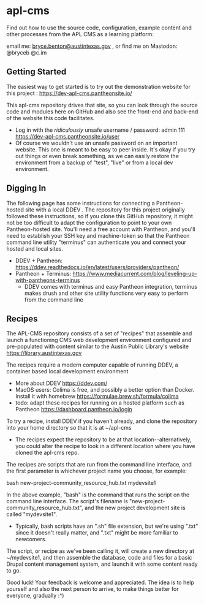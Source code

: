 # apl-cms

Find out how to use the source code, configuration, example content and other processes from the APL CMS as a learning platform:

email me: bryce.benton@austintexas.gov , or find me on Mastodon: @bryceb @c.im

## Getting Started ##
The easiest way to get started is to try out the demonstration website for this project : https://dev-apl-cms.pantheonsite.io/

This apl-cms repository drives that site, so you can look through the source code and modules here on GitHub and also see the front-end and back-end of the website this code facilitates. 
* Log in with the _ridiculously_ unsafe username / password: admin 111 https://dev-apl-cms.pantheonsite.io/user
* Of course we wouldn't use an unsafe password on an important website. This one is meant to be easy to peer inside. It's okay if you try out things or even break something, as we can easily restore the environment from a backup of "test", "live" or from a local dev environment. 

## Digging In ##

The following page has some instructions for connecting a Pantheon-hosted site with a local DDEV . The repository for this project originally followed these instructions, so if you clone this GitHub repository, it might not be too difficult to adapt the configuration to point to your own Pantheon-hosted site. You'll need a free account with Pantheon, and you'll need to establish your SSH key and machine-token so that the Pantheon command line utility "terminus" can authenticate you and connect your hosted and local sites.
* DDEV + Pantheon: https://ddev.readthedocs.io/en/latest/users/providers/pantheon/
* Pantheon + Terminus: https://www.mediacurrent.com/blog/leveling-up-with-pantheons-terminus
  * DDEV comes with terminus and easy Pantheon integration, terminus makes drush and other site utility functions very easy to perform from the command line

## Recipes ##

The APL-CMS repository consists of a set of "recipes" that assemble and launch a functioning CMS web development environment configured and pre-populated with content similar to the Austin Public Library's website https://library.austintexas.gov

The recipes require a modern computer capable of running DDEV, a container based local development environment
* More about DDEV https://ddev.com/
* MacOS users: Colima is free, and possibly a better option than Docker. Install it with homebrew https://formulae.brew.sh/formula/colima
* todo: adapt these recipes for running on a hosted platform such as Pantheon https://dashboard.pantheon.io/login

To try a recipe, install DDEV if you haven't already, and clone the repository into your home directory so that it is at ~/apl-cms
* The recipes expect the repository to be at that location--alternatively, you could alter the recipe to look in a different location where you have cloned the apl-cms repo.

The recipes are scripts that are run from the command line interface, and the first parameter is whichever project name you choose, for example:

bash new-project-community_resource_hub.txt mydevsite1

In the above example, "bash" is the command that runs the script on the command line interface. 
The script's filename is "new-project-community_resource_hub.txt", and the new project development site is called "mydevsite1". 
* Typically, bash scripts have an ".sh" file extension, but we're using ".txt" since it doesn't really matter, and ".txt" might be more familiar to newcomers.

The script, or recipe as we've been calling it, will create a new directory at ~/mydevsite1, and then assemble the database, code and files for a basic Drupal content management system, and launch it with some content ready to go.

Good luck! Your feedback is welcome and appreciated. The idea is to help yourself and also the next person to arrive, to make things better for everyone, gradually :^) 
